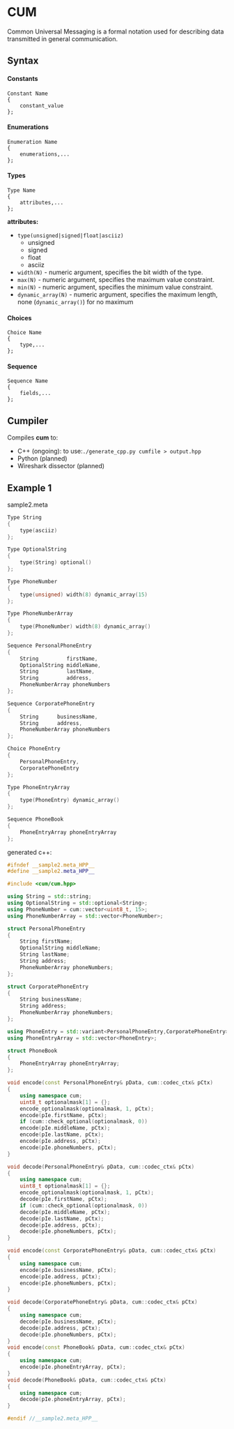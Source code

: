 # CUM
Common Universal Messaging is a formal notation used for describing data transmitted in general communication.

## Syntax
#### Constants
```
Constant Name
{
    constant_value
};
```
#### Enumerations
```
Enumeration Name
{
    enumerations,...
};
```
#### Types
```
Type Name
{
    attributes,...
};
```
**attributes:**
* `type(unsigned|signed|float|asciiz)`
  * unsigned
  * signed
  * float
  * asciiz
* `width(N)` - numeric argument, specifies the bit width of the type.
* `max(N)` - numeric argument, specifies the maximum value constraint.
* `min(N)` - numeric argument, specifies the minimum value constraint.
* `dynamic_array(N)` - numeric argument, specifies the maximum length, none (`dynamic_array()`) for no maximum
#### Choices
```
Choice Name
{
    type,...
};
```
#### Sequence
```
Sequence Name
{
    fields,...
};
```

## Cumpiler
Compiles **cum** to:
* C++ (ongoing): to use:`./generate_cpp.py cumfile > output.hpp`
* Python (planned) <br/>
* Wireshark dissector (planned) <br/>

## Example 1
sample2.meta
```cpp
Type String
{
    type(asciiz)
};

Type OptionalString
{
    type(String) optional()
};

Type PhoneNumber
{
    type(unsigned) width(8) dynamic_array(15)
};

Type PhoneNumberArray
{
    type(PhoneNumber) width(8) dynamic_array()
};

Sequence PersonalPhoneEntry
{
    String         firstName,
    OptionalString middleName,
    String         lastName,
    String         address,
    PhoneNumberArray phoneNumbers
};

Sequence CorporatePhoneEntry
{
    String      businessName,
    String      address,
    PhoneNumberArray phoneNumbers
};

Choice PhoneEntry
{
    PersonalPhoneEntry,
    CorporatePhoneEntry
};

Type PhoneEntryArray
{
    type(PhoneEntry) dynamic_array()
};

Sequence PhoneBook
{
    PhoneEntryArray phoneEntryArray
};

```

generated c++:
```cpp
#ifndef __sample2.meta_HPP__
#define __sample2.meta_HPP__

#include <cum/cum.hpp>

using String = std::string;
using OptionalString = std::optional<String>;
using PhoneNumber = cum::vector<uint8_t, 15>;
using PhoneNumberArray = std::vector<PhoneNumber>;

struct PersonalPhoneEntry
{
    String firstName;
    OptionalString middleName;
    String lastName;
    String address;
    PhoneNumberArray phoneNumbers;
};

struct CorporatePhoneEntry
{
    String businessName;
    String address;
    PhoneNumberArray phoneNumbers;
};

using PhoneEntry = std::variant<PersonalPhoneEntry,CorporatePhoneEntry>;
using PhoneEntryArray = std::vector<PhoneEntry>;

struct PhoneBook
{
    PhoneEntryArray phoneEntryArray;
};

void encode(const PersonalPhoneEntry& pData, cum::codec_ctx& pCtx)
{
    using namespace cum;
    uint8_t optionalmask[1] = {};
    encode_optionalmask(optionalmask, 1, pCtx);
    encode(pIe.firstName, pCtx);
    if (cum::check_optional(optionalmask, 0))
    encode(pIe.middleName, pCtx);
    encode(pIe.lastName, pCtx);
    encode(pIe.address, pCtx);
    encode(pIe.phoneNumbers, pCtx);
}

void decode(PersonalPhoneEntry& pData, cum::codec_ctx& pCtx)
{
    using namespace cum;
    uint8_t optionalmask[1] = {};
    encode_optionalmask(optionalmask, 1, pCtx);
    decode(pIe.firstName, pCtx);
    if (cum::check_optional(optionalmask, 0))
    decode(pIe.middleName, pCtx);
    decode(pIe.lastName, pCtx);
    decode(pIe.address, pCtx);
    decode(pIe.phoneNumbers, pCtx);
}

void encode(const CorporatePhoneEntry& pData, cum::codec_ctx& pCtx)
{
    using namespace cum;
    encode(pIe.businessName, pCtx);
    encode(pIe.address, pCtx);
    encode(pIe.phoneNumbers, pCtx);
}

void decode(CorporatePhoneEntry& pData, cum::codec_ctx& pCtx)
{
    using namespace cum;
    decode(pIe.businessName, pCtx);
    decode(pIe.address, pCtx);
    decode(pIe.phoneNumbers, pCtx);
}
void encode(const PhoneBook& pData, cum::codec_ctx& pCtx)
{
    using namespace cum;
    encode(pIe.phoneEntryArray, pCtx);
}
void decode(PhoneBook& pData, cum::codec_ctx& pCtx)
{
    using namespace cum;
    decode(pIe.phoneEntryArray, pCtx);
}

#endif //__sample2.meta_HPP__
```
